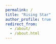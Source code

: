 ```yaml
---
permalink: /
title: "Rising Star"
author_profile: true
redirect_from: 
  - /about/
  - /about.html
---
```



